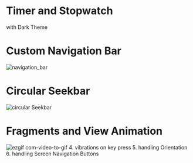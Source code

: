 # Timer and Stopwatch
with Dark Theme
# Custom Navigation Bar
![navigation_bar](https://user-images.githubusercontent.com/54818560/82146623-3ff17c00-9869-11ea-84c2-26201f0297ec.png)
# Circular Seekbar
![circular Seekbar](https://user-images.githubusercontent.com/54818560/82146728-eb9acc00-9869-11ea-8ef6-ed65fbd055d8.PNG)
# Fragments and View Animation
![ezgif com-video-to-gif](https://user-images.githubusercontent.com/54818560/82147112-2bae7e80-986b-11ea-8364-c91532c6ffbc.gif)
4. vibrations on key press
5. handling Orientation
6. handling Screen Navigation Buttons
